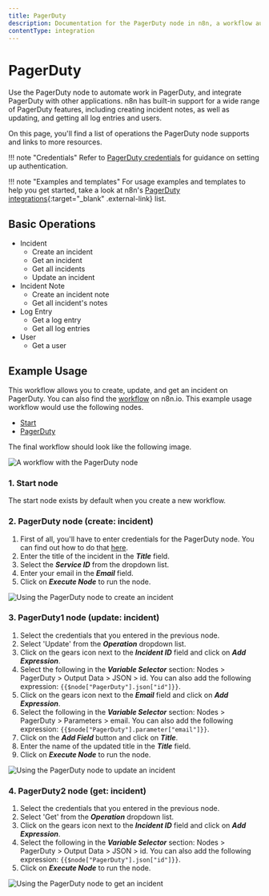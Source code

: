 ```yaml
---
title: PagerDuty
description: Documentation for the PagerDuty node in n8n, a workflow automation platform. Includes details of operations and configuration, and links to examples and credentials information.
contentType: integration
---
```


# PagerDuty

Use the PagerDuty node to automate work in PagerDuty, and integrate PagerDuty with other applications. n8n has built-in support for a wide range of PagerDuty features, including creating incident notes, as well as updating, and getting all log entries and users. 

On this page, you'll find a list of operations the PagerDuty node supports and links to more resources.

!!! note "Credentials"
    Refer to [PagerDuty credentials](/integrations/builtin/credentials/pagerduty/) for guidance on setting up authentication. 

!!! note "Examples and templates"
    For usage examples and templates to help you get started, take a look at n8n's [PagerDuty integrations](https://n8n.io/integrations/pagerduty/){:target="_blank" .external-link} list.


## Basic Operations

* Incident
    * Create an incident
    * Get an incident
    * Get all incidents
    * Update an incident
* Incident Note
    * Create an incident note
    * Get all incident's notes
* Log Entry
    * Get a log entry
    * Get all log entries
* User
    * Get a user


## Example Usage

This workflow allows you to create, update, and get an incident on PagerDuty. You can also find the [workflow](https://n8n.io/workflows/411) on n8n.io. This example usage workflow would use the following nodes.
- [Start](/integrations/builtin/core-nodes/n8n-nodes-base.start/)
- [PagerDuty]()

The final workflow should look like the following image.

![A workflow with the PagerDuty node](/_images/integrations/builtin/app-nodes/pagerduty/workflow.png)

### 1. Start node

The start node exists by default when you create a new workflow.


### 2. PagerDuty node (create: incident)

1. First of all, you'll have to enter credentials for the PagerDuty node. You can find out how to do that [here](/integrations/builtin/credentials/pagerduty/).
2. Enter the title of the incident in the ***Title*** field.
3. Select the ***Service ID*** from the dropdown list.
4. Enter your email in the ***Email*** field.
5. Click on ***Execute Node*** to run the node.

![Using the PagerDuty node to create an incident](/_images/integrations/builtin/app-nodes/pagerduty/pagerduty_node.png)



### 3. PagerDuty1 node (update: incident)

1. Select the credentials that you entered in the previous node.
2. Select 'Update' from the ***Operation*** dropdown list.
3. Click on the gears icon next to the ***Incident ID*** field and click on ***Add Expression***.
4. Select the following in the ***Variable Selector*** section: Nodes > PagerDuty > Output Data > JSON > id. You can also add the following expression: `{{$node["PagerDuty"].json["id"]}}`.
5. Click on the gears icon next to the ***Email*** field and click on ***Add Expression***.
6. Select the following in the ***Variable Selector*** section: Nodes > PagerDuty > Parameters > email. You can also add the following expression: `{{$node["PagerDuty"].parameter["email"]}}`.
7. Click on the ***Add Field*** button and click on ***Title***.
8. Enter the name of the updated title in the ***Title*** field.
9. Click on ***Execute Node*** to run the node.


![Using the PagerDuty node to update an incident](/_images/integrations/builtin/app-nodes/pagerduty/pagerduty1_node.png)



### 4. PagerDuty2 node (get: incident)

1. Select the credentials that you entered in the previous node.
2. Select 'Get' from the ***Operation*** dropdown list.
3. Click on the gears icon next to the ***Incident ID*** field and click on ***Add Expression***.
4. Select the following in the ***Variable Selector*** section: Nodes > PagerDuty > Output Data > JSON > id. You can also add the following expression: `{{$node["PagerDuty"].json["id"]}}`.
5. Click on ***Execute Node*** to run the node.


![Using the PagerDuty node to get an incident](/_images/integrations/builtin/app-nodes/pagerduty/pagerduty2_node.png)






